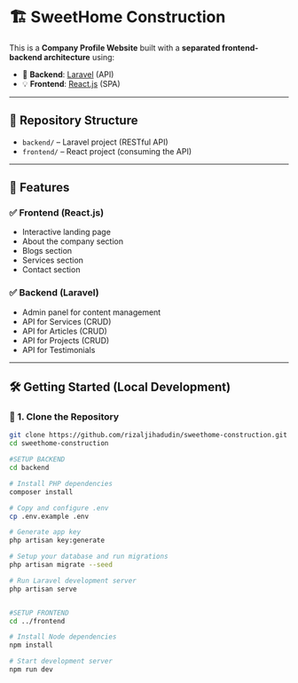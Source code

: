 # 🏗️ SweetHome Construction


This is a **Company Profile Website** built with a **separated frontend-backend architecture** using:

- 🔧 **Backend**: [Laravel](https://laravel.com/) (API)
- 💡 **Frontend**: [React.js](https://reactjs.org/) (SPA)

---

## 📂 Repository Structure

- `backend/` – Laravel project (RESTful API)
- `frontend/` – React project (consuming the API)

---

## 🚀 Features

### ✅ Frontend (React.js)
- Interactive landing page
- About the company section
- Blogs section
- Services section
- Contact section

### ✅ Backend (Laravel)
- Admin panel for content management
- API for Services (CRUD)
- API for Articles (CRUD)
- API for Projects (CRUD)
- API for Testimonials

---

## 🛠️ Getting Started (Local Development)

### 🔁 1. Clone the Repository

```bash
git clone https://github.com/rizaljihadudin/sweethome-construction.git
cd sweethome-construction

#SETUP BACKEND
cd backend

# Install PHP dependencies
composer install

# Copy and configure .env
cp .env.example .env

# Generate app key
php artisan key:generate

# Setup your database and run migrations
php artisan migrate --seed

# Run Laravel development server
php artisan serve


#SETUP FRONTEND
cd ../frontend

# Install Node dependencies
npm install

# Start development server
npm run dev



